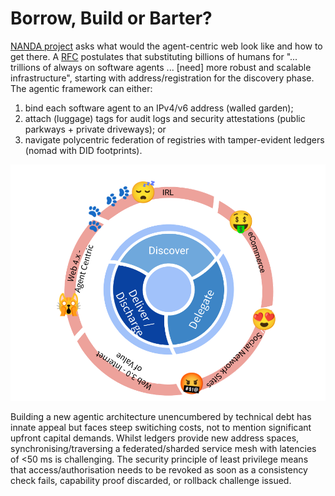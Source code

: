 # Borrow, Build or Barter?

[NANDA project](https://projnanda.github.io/projnanda/#/) asks what would the agent-centric web look like and how to get there. A [RFC](https://github.com/aidecentralized/nandapapers/blob/main/v0.3%20Upgrade%20or%20Switch%20-%20Do%20We%20Need%20a%20New%20Registry%20Architecture%20for%20the%20Internet%20of%20AI%20Agents.pdf) postulates that substituting billions of humans for "... trillions of always on software agents ... [need] more robust and scalable infrastructure", starting with address/registration for the discovery phase. The agentic framework can either:
1. bind each software agent to an IPv4/v6 address (walled garden);
2. attach (luggage) tags for audit logs and security attestations (public parkways + private driveways); or
3. navigate polycentric federation of registries with tamper-evident ledgers (nomad with DID footprints).

![NANDA](./NANDA%20-%203%20phase.png)

Building a new agentic architecture unencumbered by technical debt has innate appeal but faces steep switiching costs, not to mention significant upfront capital demands. Whilst ledgers provide new address spaces, synchronising/traversing a federated/sharded service mesh with latencies of <50 ms is challenging. The security principle of least privilege means that access/authorisation needs to be revoked as soon as a consistency check fails, capability proof discarded, or rollback challenge issued. 

